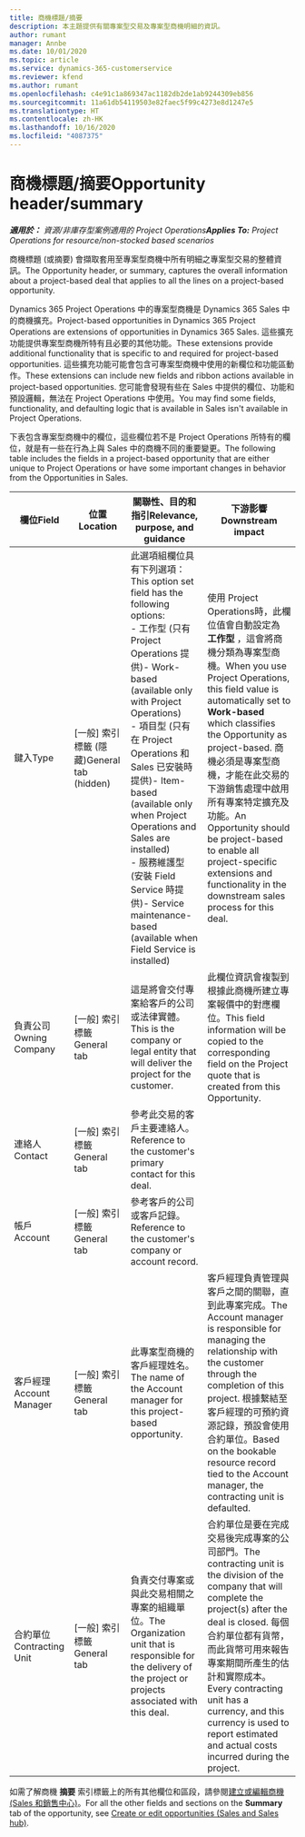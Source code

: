 ```yaml
---
title: 商機標題/摘要
description: 本主題提供有關專案型交易及專案型商機明細的資訊。
author: rumant
manager: Annbe
ms.date: 10/01/2020
ms.topic: article
ms.service: dynamics-365-customerservice
ms.reviewer: kfend
ms.author: rumant
ms.openlocfilehash: c4e91c1a869347ac1182db2de1ab9244309eb856
ms.sourcegitcommit: 11a61db54119503e82faec5f99c4273e8d1247e5
ms.translationtype: HT
ms.contentlocale: zh-HK
ms.lasthandoff: 10/16/2020
ms.locfileid: "4087375"
---
```

# <a name="opportunity-headersummary"></a><span data-ttu-id="336d5-103">商機標題/摘要</span><span class="sxs-lookup"><span data-stu-id="336d5-103">Opportunity header/summary</span></span>

<span data-ttu-id="336d5-104">_**適用於：** 資源/非庫存型案例適用的 Project Operations_</span><span class="sxs-lookup"><span data-stu-id="336d5-104">_**Applies To:** Project Operations for resource/non-stocked based scenarios_</span></span>


<span data-ttu-id="336d5-105">商機標題 (或摘要) 會擷取套用至專案型商機中所有明細之專案型交易的整體資訊。</span><span class="sxs-lookup"><span data-stu-id="336d5-105">The Opportunity header, or summary, captures the overall information about a project-based deal that applies to all the lines on a project-based opportunity.</span></span>

<span data-ttu-id="336d5-106">Dynamics 365 Project Operations 中的專案型商機是 Dynamics 365 Sales 中的商機擴充。</span><span class="sxs-lookup"><span data-stu-id="336d5-106">Project-based opportunities in Dynamics 365 Project Operations are extensions of opportunities in Dynamics 365 Sales.</span></span> <span data-ttu-id="336d5-107">這些擴充功能提供專案型商機所特有且必要的其他功能。</span><span class="sxs-lookup"><span data-stu-id="336d5-107">These extensions provide additional functionality that is specific to and required for project-based opportunities.</span></span> <span data-ttu-id="336d5-108">這些擴充功能可能會包含可專案型商機中使用的新欄位和功能區動作。</span><span class="sxs-lookup"><span data-stu-id="336d5-108">These extensions can include new fields and ribbon actions available in project-based opportunities.</span></span> <span data-ttu-id="336d5-109">您可能會發現有些在 Sales 中提供的欄位、功能和預設邏輯，無法在 Project Operations 中使用。</span><span class="sxs-lookup"><span data-stu-id="336d5-109">You may find some fields, functionality, and defaulting logic that is available in Sales isn't available in Project Operations.</span></span>

<span data-ttu-id="336d5-110">下表包含專案型商機中的欄位，這些欄位若不是 Project Operations 所特有的欄位，就是有一些在行為上與 Sales 中的商機不同的重要變更。</span><span class="sxs-lookup"><span data-stu-id="336d5-110">The following table includes the fields in a project-based opportunity that are either unique to Project Operations or have some important changes in behavior from the Opportunities in Sales.</span></span>

| <span data-ttu-id="336d5-111">**欄位**</span><span class="sxs-lookup"><span data-stu-id="336d5-111">**Field**</span></span> | <span data-ttu-id="336d5-112">**位置**</span><span class="sxs-lookup"><span data-stu-id="336d5-112">**Location**</span></span> | <span data-ttu-id="336d5-113">**關聯性、目的和指引**</span><span class="sxs-lookup"><span data-stu-id="336d5-113">**Relevance, purpose, and guidance**</span></span> | <span data-ttu-id="336d5-114">**下游影響**</span><span class="sxs-lookup"><span data-stu-id="336d5-114">**Downstream impact**</span></span> |
| --- | --- | --- | --- |
| <span data-ttu-id="336d5-115">鍵入</span><span class="sxs-lookup"><span data-stu-id="336d5-115">Type</span></span> | <span data-ttu-id="336d5-116">[一般] 索引標籤 (隱藏)</span><span class="sxs-lookup"><span data-stu-id="336d5-116">General tab (hidden)</span></span> | <span data-ttu-id="336d5-117">此選項組欄位具有下列選項：</span><span class="sxs-lookup"><span data-stu-id="336d5-117">This option set field has the following options:</span></span></br><span data-ttu-id="336d5-118">- 工作型 (只有 Project Operations 提供)</span><span class="sxs-lookup"><span data-stu-id="336d5-118">- Work-based (available only with Project Operations)</span></span></br><span data-ttu-id="336d5-119">- 項目型 (只有在 Project Operations 和 Sales 已安裝時提供)</span><span class="sxs-lookup"><span data-stu-id="336d5-119">- Item-based (available only when Project Operations and Sales are installed)</span></span></br><span data-ttu-id="336d5-120">- 服務維護型 (安裝 Field Service 時提供)</span><span class="sxs-lookup"><span data-stu-id="336d5-120">- Service maintenance-based (available when Field Service is installed)</span></span> | <span data-ttu-id="336d5-121">使用 Project Operations時，此欄位值會自動設定為 **工作型** ，這會將商機分類為專案型商機。</span><span class="sxs-lookup"><span data-stu-id="336d5-121">When you use Project Operations, this field value is automatically set to **Work-based** which classifies the Opportunity as project-based.</span></span> <span data-ttu-id="336d5-122">商機必須是專案型商機，才能在此交易的下游銷售處理中啟用所有專案特定擴充及功能。</span><span class="sxs-lookup"><span data-stu-id="336d5-122">An Opportunity should be project-based to enable all project-specific extensions and functionality in the downstream sales process for this deal.</span></span> |
| <span data-ttu-id="336d5-123">負責公司</span><span class="sxs-lookup"><span data-stu-id="336d5-123">Owning Company</span></span> | <span data-ttu-id="336d5-124">[一般] 索引標籤</span><span class="sxs-lookup"><span data-stu-id="336d5-124">General tab</span></span> | <span data-ttu-id="336d5-125">這是將會交付專案給客戶的公司或法律實體。</span><span class="sxs-lookup"><span data-stu-id="336d5-125">This is the company or legal entity that will deliver the project for the customer.</span></span> | <span data-ttu-id="336d5-126">此欄位資訊會複製到根據此商機所建立專案報價中的對應欄位。</span><span class="sxs-lookup"><span data-stu-id="336d5-126">This field information will be copied to the corresponding field on the Project quote that is created from this Opportunity.</span></span> |
| <span data-ttu-id="336d5-127">連絡人</span><span class="sxs-lookup"><span data-stu-id="336d5-127">Contact</span></span> | <span data-ttu-id="336d5-128">[一般] 索引標籤</span><span class="sxs-lookup"><span data-stu-id="336d5-128">General tab</span></span> | <span data-ttu-id="336d5-129">參考此交易的客戶主要連絡人。</span><span class="sxs-lookup"><span data-stu-id="336d5-129">Reference to the customer's primary contact for this deal.</span></span> | |
| <span data-ttu-id="336d5-130">帳戶</span><span class="sxs-lookup"><span data-stu-id="336d5-130">Account</span></span> | <span data-ttu-id="336d5-131">[一般] 索引標籤</span><span class="sxs-lookup"><span data-stu-id="336d5-131">General tab</span></span> | <span data-ttu-id="336d5-132">參考客戶的公司或客戶記錄。</span><span class="sxs-lookup"><span data-stu-id="336d5-132">Reference to the customer's company or account record.</span></span> | |
| <span data-ttu-id="336d5-133">客戶經理</span><span class="sxs-lookup"><span data-stu-id="336d5-133">Account Manager</span></span> | <span data-ttu-id="336d5-134">[一般] 索引標籤</span><span class="sxs-lookup"><span data-stu-id="336d5-134">General tab</span></span> | <span data-ttu-id="336d5-135">此專案型商機的客戶經理姓名。</span><span class="sxs-lookup"><span data-stu-id="336d5-135">The name of the Account manager for this project-based opportunity.</span></span> | <span data-ttu-id="336d5-136">客戶經理負責管理與客戶之間的關聯，直到此專案完成。</span><span class="sxs-lookup"><span data-stu-id="336d5-136">The Account manager is responsible for managing the relationship with the customer through the completion of this project.</span></span> <span data-ttu-id="336d5-137">根據繫結至客戶經理的可預約資源記錄，預設會使用合約單位。</span><span class="sxs-lookup"><span data-stu-id="336d5-137">Based on the bookable resource record tied to the Account manager, the contracting unit is defaulted.</span></span> |
| <span data-ttu-id="336d5-138">合約單位</span><span class="sxs-lookup"><span data-stu-id="336d5-138">Contracting Unit</span></span> | <span data-ttu-id="336d5-139">[一般] 索引標籤</span><span class="sxs-lookup"><span data-stu-id="336d5-139">General tab</span></span> | <span data-ttu-id="336d5-140">負責交付專案或與此交易相關之專案的組織單位。</span><span class="sxs-lookup"><span data-stu-id="336d5-140">The Organization unit that is responsible for the delivery of the project or projects associated with this deal.</span></span> | <span data-ttu-id="336d5-141">合約單位是要在完成交易後完成專案的公司部門。</span><span class="sxs-lookup"><span data-stu-id="336d5-141">The contracting unit is the division of the company that will complete the project(s) after the deal is closed.</span></span> <span data-ttu-id="336d5-142">每個合約單位都有貨幣，而此貨幣可用來報告專案期間所產生的估計和實際成本。</span><span class="sxs-lookup"><span data-stu-id="336d5-142">Every contracting unit has a currency, and this currency is used to report estimated and actual costs incurred during the project.</span></span> |

<span data-ttu-id="336d5-143">如需了解商機 **摘要** 索引標籤上的所有其他欄位和區段，請參閱[建立或編輯商機 (Sales 和銷售中心)](https://docs.microsoft.com/dynamics365/sales-enterprise/create-edit-opportunity-sales)。</span><span class="sxs-lookup"><span data-stu-id="336d5-143">For all the other fields and sections on the **Summary** tab of the opportunity, see [Create or edit opportunities (Sales and Sales hub)](https://docs.microsoft.com/dynamics365/sales-enterprise/create-edit-opportunity-sales).</span></span>
